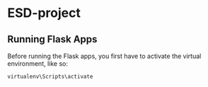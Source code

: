# ESD-project

## Running Flask Apps
Before running the Flask apps, you first have to activate the virtual environment, like so:
```bash
virtualenv\Scripts\activate
```